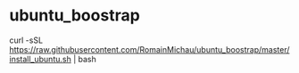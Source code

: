 # ubuntu_boostrap
curl -sSL https://raw.githubusercontent.com/RomainMichau/ubuntu_boostrap/master/install_ubuntu.sh | bash